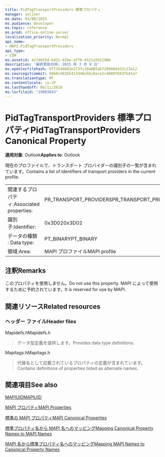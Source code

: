 ```yaml
---
title: PidTagTransportProviders 標準プロパティ
manager: soliver
ms.date: 03/09/2015
ms.audience: Developer
ms.topic: reference
ms.prod: office-online-server
localization_priority: Normal
api_name:
- MAPI.PidTagTransportProviders
api_type:
- COM
ms.assetid: 42f4655d-b411-42be-aff6-4521a5b5290b
description: '最終更新日時: 2015 年 3 月 9 日'
ms.openlocfilehash: 6ff3548883e273fc10a885a67209b0da52c23a12
ms.sourcegitcommit: 9d60cd82b5413446e5bc8ace2cd689f683fb41a7
ms.translationtype: MT
ms.contentlocale: ja-JP
ms.lasthandoff: 06/11/2018
ms.locfileid: "19803643"
---
```

# <a name="pidtagtransportproviders-canonical-property"></a><span data-ttu-id="c3bcd-103">PidTagTransportProviders 標準プロパティ</span><span class="sxs-lookup"><span data-stu-id="c3bcd-103">PidTagTransportProviders Canonical Property</span></span>

  
  
<span data-ttu-id="c3bcd-104">**適用対象**: Outlook</span><span class="sxs-lookup"><span data-stu-id="c3bcd-104">**Applies to**: Outlook</span></span> 
  
<span data-ttu-id="c3bcd-105">現在のプロファイルで、トランスポート プロバイダーの識別子の一覧が含まれています。</span><span class="sxs-lookup"><span data-stu-id="c3bcd-105">Contains a list of identifiers of transport providers in the current profile.</span></span>
  
|||
|:-----|:-----|
|<span data-ttu-id="c3bcd-106">関連するプロパティ:</span><span class="sxs-lookup"><span data-stu-id="c3bcd-106">Associated properties:</span></span>  <br/> |<span data-ttu-id="c3bcd-107">PR_TRANSPORT_PROVIDERS</span><span class="sxs-lookup"><span data-stu-id="c3bcd-107">PR_TRANSPORT_PROVIDERS</span></span>  <br/> |
|<span data-ttu-id="c3bcd-108">識別子:</span><span class="sxs-lookup"><span data-stu-id="c3bcd-108">Identifier:</span></span>  <br/> |<span data-ttu-id="c3bcd-109">0x3D02</span><span class="sxs-lookup"><span data-stu-id="c3bcd-109">0x3D02</span></span>  <br/> |
|<span data-ttu-id="c3bcd-110">データの種類 : </span><span class="sxs-lookup"><span data-stu-id="c3bcd-110">Data type:</span></span>  <br/> |<span data-ttu-id="c3bcd-111">PT_BINARY</span><span class="sxs-lookup"><span data-stu-id="c3bcd-111">PT_BINARY</span></span>  <br/> |
|<span data-ttu-id="c3bcd-112">領域:</span><span class="sxs-lookup"><span data-stu-id="c3bcd-112">Area:</span></span>  <br/> |<span data-ttu-id="c3bcd-113">MAPI プロファイル</span><span class="sxs-lookup"><span data-stu-id="c3bcd-113">MAPI profile</span></span>  <br/> |
   
## <a name="remarks"></a><span data-ttu-id="c3bcd-114">注釈</span><span class="sxs-lookup"><span data-stu-id="c3bcd-114">Remarks</span></span>

<span data-ttu-id="c3bcd-115">このプロパティを使用しません。</span><span class="sxs-lookup"><span data-stu-id="c3bcd-115">Do not use this property.</span></span> <span data-ttu-id="c3bcd-116">MAPI によって使用するために予約されています。</span><span class="sxs-lookup"><span data-stu-id="c3bcd-116">It is reserved for use by MAPI.</span></span>
  
## <a name="related-resources"></a><span data-ttu-id="c3bcd-117">関連リソース</span><span class="sxs-lookup"><span data-stu-id="c3bcd-117">Related resources</span></span>

### <a name="header-files"></a><span data-ttu-id="c3bcd-118">ヘッダー ファイル</span><span class="sxs-lookup"><span data-stu-id="c3bcd-118">Header files</span></span>

<span data-ttu-id="c3bcd-119">Mapidefs.h</span><span class="sxs-lookup"><span data-stu-id="c3bcd-119">Mapidefs.h</span></span>
  
> <span data-ttu-id="c3bcd-120">データ型定義を提供します。</span><span class="sxs-lookup"><span data-stu-id="c3bcd-120">Provides data type definitions.</span></span>
    
<span data-ttu-id="c3bcd-121">Mapitags.h</span><span class="sxs-lookup"><span data-stu-id="c3bcd-121">Mapitags.h</span></span>
  
> <span data-ttu-id="c3bcd-122">代替名として記載されているプロパティの定義が含まれています。</span><span class="sxs-lookup"><span data-stu-id="c3bcd-122">Contains definitions of properties listed as alternate names.</span></span>
    
## <a name="see-also"></a><span data-ttu-id="c3bcd-123">関連項目</span><span class="sxs-lookup"><span data-stu-id="c3bcd-123">See also</span></span>



[<span data-ttu-id="c3bcd-124">MAPIUID</span><span class="sxs-lookup"><span data-stu-id="c3bcd-124">MAPIUID</span></span>](mapiuid.md)


[<span data-ttu-id="c3bcd-125">MAPI プロパティ</span><span class="sxs-lookup"><span data-stu-id="c3bcd-125">MAPI Properties</span></span>](mapi-properties.md)
  
[<span data-ttu-id="c3bcd-126">標準の MAPI プロパティ</span><span class="sxs-lookup"><span data-stu-id="c3bcd-126">MAPI Canonical Properties</span></span>](mapi-canonical-properties.md)
  
[<span data-ttu-id="c3bcd-127">標準プロパティ名から MAPI 名へのマッピング</span><span class="sxs-lookup"><span data-stu-id="c3bcd-127">Mapping Canonical Property Names to MAPI Names</span></span>](mapping-canonical-property-names-to-mapi-names.md)
  
[<span data-ttu-id="c3bcd-128">MAPI 名から標準プロパティ名へのマッピング</span><span class="sxs-lookup"><span data-stu-id="c3bcd-128">Mapping MAPI Names to Canonical Property Names</span></span>](mapping-mapi-names-to-canonical-property-names.md)

